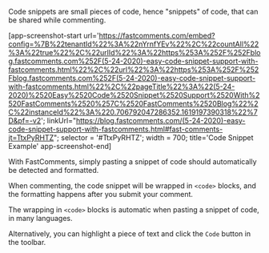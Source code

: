 Code snippets are small pieces of code, hence "snippets" of code, that can be shared while commenting.

[app-screenshot-start url='https://fastcomments.com/embed?config=%7B%22tenantId%22%3A%22nYrnfYEv%22%2C%22countAll%22%3A%22true%22%2C%22urlId%22%3A%22https%253A%252F%252Fblog.fastcomments.com%252F(5-24-2020)-easy-code-snippet-support-with-fastcomments.html%22%2C%22url%22%3A%22https%253A%252F%252Fblog.fastcomments.com%252F(5-24-2020)-easy-code-snippet-support-with-fastcomments.html%22%2C%22pageTitle%22%3A%22(5-24-2020)%2520Easy%2520Code%2520Snippet%2520Support%2520With%2520FastComments%2520%257C%2520FastComments%2520Blog%22%2C%22instanceId%22%3A%220.706792047286352.1619197390318%22%7D&pf=-v2'; linkUrl="https://blog.fastcomments.com/(5-24-2020)-easy-code-snippet-support-with-fastcomments.html#fast-comments-jt=TtxPyRHTZ"; selector = '#TtxPyRHTZ'; width = 700; title='Code Snippet Example' app-screenshot-end]

With FastComments, simply pasting a snippet of code should automatically be detected and formatted.

When commenting, the code snippet will be wrapped in `<code>` blocks, and the formatting happens
after you submit your comment.

The wrapping in `<code>` blocks is automatic when pasting a snippet of code, in many languages.

Alternatively, you can highlight a piece of text and click the `Code` button in the toolbar.
